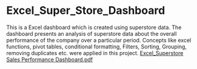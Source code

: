 # Excel_Super_Store_Dashboard
This is a Excel dashboard which is created using superstore data. The dashboard presents an analysis of superstore data about the overall performance of the company over a particular period.  Concepts like excel functions, pivot tables, conditional formatting, Filters, Sorting, Grouping, removing duplicates etc. were applied in this project.
[Excel_Superstore Sales Performance Dashboard.pdf](https://github.com/hasanahmed88/Excel_Super_Store_Analysis/files/12209640/Excel_Superstore.Sales.Performance.Dashboard.pdf)
